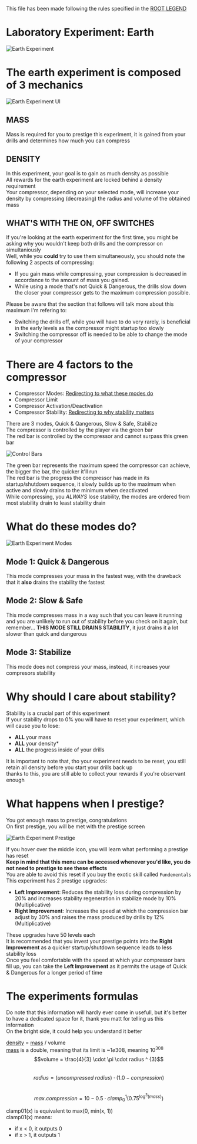 This file has been made following the rules specified in the [ROOT LEGEND](/FAQ/README.md)

# Laboratory Experiment: Earth
![Earth Experiment](/FAQ/Images/Earth%20Experiment.png)

# The earth experiment is composed of 3 mechanics
![Earth Experiment UI](/FAQ/Images/Earth%20Experiment%20Main%20UI.png)

## MASS
Mass is required for you to prestige this experiment, it is gained from your drills and determines how much you can compress

## DENSITY
In this experiment, your goal is to gain as much density as possible<br>
All rewards for the earth experiment are locked behind a density requirement<br>
Your compressor, depending on your selected mode, will increase your density by compressing (decreasing) the radius and volume of the obtained mass

## WHAT'S WITH THE ON, OFF SWITCHES
If you're looking at the earth experiment for the first time, you might be asking why you wouldn't keep both drills and the compressor on simultaniously<br>
Well, while you **could** try to use them simultaneously, you should note the following 2 aspects of compressing:
- If you gain mass while compressing, your compression is decreased in accordance to the amount of mass you gained.
- While using a mode that's not Quick & Dangerous, the drills slow down the closer your compressor gets to the maximum compression possible.

Please be aware that the section that follows will talk more about this maximum I'm refering to:
- Switching the drills off, while you will have to do very rarely, is beneficial in the early levels as the compressor might startup too slowly
- Switching the compressor off is needed to be able to change the mode of your compressor

# There are 4 factors to the compressor
- Compressor Modes: [Redirecting to what these modes do](#what-do-these-modes-do)
- Compressor Limit
- Compressor Activation/Deactivation
- Compressor Stability: [Redirecting to why stability matters](#why-should-i-care-about-stability)

There are 3 modes, Quick & Qangerous, Slow & Safe, Stabilize<br>
The compressor is controlled by the player via the green bar<br>
The red bar is controlled by the compressor and cannot surpass this green bar

![Control Bars](/FAQ/Images/Earth%20Experiment%20Control%20Bars.png)

The green bar represents the maximum speed the compressor can achieve, the bigger the bar, the quicker it'll run<br>
The red bar is the progress the compressor has made in its startup/shutdown sequence, it slowly builds up to the maximum when active and slowly drains to the minimum when deactivated<br>
While compressing, you _ALWAYS_ lose stability, the modes are ordered from most stability drain to least stability drain

# What do these modes do?
![Earth Experiment Modes](/FAQ/Images/Earth%20Experiment%20Compressor%20Modes.png)

## Mode 1: Quick & Dangerous
This mode compresses your mass in the fastest way, with the drawback that it **also** drains the stability the fastest

## Mode 2: Slow & Safe
This mode compresses mass in a way such that you can leave it running and you are unlikely to run out of stability before you check on it again, but remember... **THIS MODE STILL DRAINS STABILITY**, it just drains it a lot slower than quick and dangerous

## Mode 3: Stabilize
This mode does not compress your mass, instead, it increases your compresors stability

# Why should I care about stability?
Stability is a crucial part of this experiment<br>
If your stability drops to 0% you will have to reset your experiment, which will cause you to lose:
- **ALL** your mass
- **ALL** your density*
- **ALL** the progress inside of your drills

It is important to note that, tho your experiment needs to be reset, you still retain all density before you start your drills back up<br>
thanks to this, you are still able to collect your rewards if you're observant enough

# What happens when I prestige?
You got enough mass to prestige, congratulations<br>
On first prestige, you will be met with the prestige screen

![Earth Experiment Prestige](/FAQ/Images/Earth%20Experiment%20Prestige%20Screen.png)

If you hover over the middle icon, you will learn what performing a prestige has reset<br>
**Keep in mind that this menu can be accessed whenever you'd like, you do not need to prestige to see these effects**<br>
You are able to avoid this reset if you buy the exotic skill called `Fundementals`<br>
This experiment has 2 prestige upgrades:
- **Left Improvement**: Reduces the stability loss during compression by 20% and increases stability regeneration in stabilize mode by 10% (Multiplicative)
- **Right Improvement**: Increases the speed at which the compression bar adjust by 30% and raises the mass produced by drills by 12% (Multiplicative)

These upgrades have 50 levels each<br>
It is recommended that you invest your prestige points into the **Right Improvement** as a quicker startup/shutdown sequence leads to less stability loss<br>
Once you feel comfortable with the speed at which your compressor bars fill up, you can take the **Left Improvement** as it permits the usage of Quick & Dangerous for a longer period of time

# The experiments formulas
Do note that this information will hardly ever come in usefull, but it's better to have a dedicated space for it, thank you matt for telling us this information<br>
On the bright side, it could help you understand it better

[density](#density) = [mass](#mass) / volume<br>
[mass](#mass) is a double, meaning that its limit is ~$1e308$, meaning $10 ^ {308}$<br>
$$volume = \frac{4}{3} \cdot \pi \cdot radius ^ {3}$$<br>
$$radius = ({uncompressed\ radius}) \cdot (1.0 - compression)$$<br>
$${max.compression} = 10 - 0.5 \cdot clamp_0^1({0.75} ^ {\log^3\left(mass\right)})$$

clamp01(x) is equivalent to max(0, min(x, 1))<br>
clamp01(x) means:<br>
- if x < 0, it outputs 0
- if x > 1, it outputs 1

